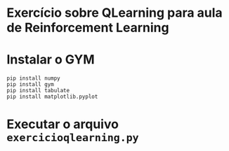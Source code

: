 # Exercício sobre QLearning para aula de Reinforcement Learning

# Instalar o GYM
```
pip install numpy
pip install gym
pip install tabulate
pip install matplotlib.pyplot
```

# Executar o arquivo `exercicioqlearning.py`
